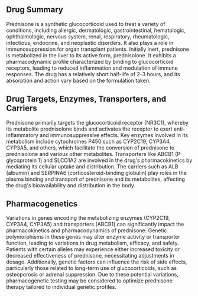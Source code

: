 ## Drug Summary
Prednisone is a synthetic glucocorticoid used to treat a variety of conditions, including allergic, dermatologic, gastrointestinal, hematologic, ophthalmologic, nervous system, renal, respiratory, rheumatologic, infectious, endocrine, and neoplastic disorders. It also plays a role in immunosuppression for organ transplant patients. Initially inert, prednisone is metabolized in the liver to its active form, prednisolone. It exhibits a pharmacodynamic profile characterized by binding to glucocorticoid receptors, leading to reduced inflammation and modulation of immune responses. The drug has a relatively short half-life of 2-3 hours, and its absorption and action vary based on the formulation taken.

## Drug Targets, Enzymes, Transporters, and Carriers
Prednisone primarily targets the glucocorticoid receptor (NR3C1), whereby its metabolite prednisolone binds and activates the receptor to exert anti-inflammatory and immunosuppressive effects. Key enzymes involved in its metabolism include cytochromes P450 such as CYP2C19, CYP3A4, CYP3A5, and others, which facilitate the conversion of prednisone to prednisolone and various other metabolites. Transporters like ABCB1 (P-glycoprotein 1) and SLCO1A2 are involved in the drug's pharmacokinetics by mediating its cellular uptake and distribution. The carriers such as ALB (albumin) and SERPINA6 (corticosteroid-binding globulin) play roles in the plasma binding and transport of prednisone and its metabolites, affecting the drug's bioavailability and distribution in the body.

## Pharmacogenetics
Variations in genes encoding the metabolizing enzymes (CYP2C19, CYP3A4, CYP3A5) and transporters (ABCB1) can significantly impact the pharmacokinetics and pharmacodynamics of prednisone. Genetic polymorphisms in these genes may alter enzyme activity or transporter function, leading to variations in drug metabolism, efficacy, and safety. Patients with certain alleles may experience either increased toxicity or decreased effectiveness of prednisone, necessitating adjustments in dosage. Additionally, genetic factors can influence the risk of side effects, particularly those related to long-term use of glucocorticoids, such as osteoporosis or adrenal suppression. Due to these potential variations, pharmacogenetic testing may be considered to optimize prednisone therapy tailored to individual genetic profiles.